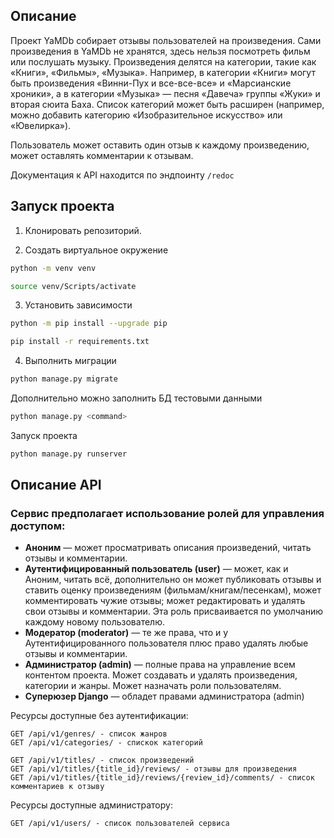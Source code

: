 ## Описание
Проект YaMDb собирает отзывы пользователей на произведения. Сами произведения в YaMDb не хранятся, здесь нельзя посмотреть фильм или послушать музыку.
Произведения делятся на категории, такие как «Книги», «Фильмы», «Музыка». Например, в категории «Книги» могут быть произведения «Винни-Пух и все-все-все» и «Марсианские хроники», а в категории «Музыка» — песня «Давеча» группы «Жуки» и вторая сюита Баха. Список категорий может быть расширен (например, можно добавить категорию «Изобразительное искусство» или «Ювелирка»). 

Пользователь может оставить один отзыв к каждому произведению, может оставлять комментарии к отзывам.

Документация к API находится по эндпоинту `/redoc`


## Запуск проекта
1. Клонировать репозиторий.

2. Создать виртуальное окружение
```bash
python -m venv venv
```
```bash
source venv/Scripts/activate
```

3. Установить зависимости
```bash
python -m pip install --upgrade pip
```
```bash
pip install -r requirements.txt
```

4. Выполнить миграции
```bash
python manage.py migrate
```

Дополнительно можно заполнить БД тестовыми данными
```bash
python manage.py <command>
```

Запуск проекта
```bash
python manage.py runserver
```

## Описание API


### Сервис предполагает использование ролей для управления доступом:

* **Аноним** — может просматривать описания произведений, читать отзывы и комментарии.
* **Аутентифицированный пользователь (user)** — может, как и Аноним, читать всё, дополнительно он может публиковать отзывы и ставить оценку произведениям (фильмам/книгам/песенкам), может комментировать чужие отзывы; может редактировать и удалять свои отзывы и комментарии. Эта роль присваивается по умолчанию каждому новому пользователю.
* **Модератор (moderator)** — те же права, что и у Аутентифицированного пользователя плюс право удалять любые отзывы и комментарии.
* **Администратор (admin)** — полные права на управление всем контентом проекта. Может создавать и удалять произведения, категории и жанры. Может назначать роли пользователям.
* **Суперюзер Django** — обладет правами администратора (admin)


Ресурсы доступные без аутентификации:
```http
GET /api/v1/genres/ - список жанров
GET /api/v1/categories/ - спискок категорий
```
```http
GET /api/v1/titles/ - список произведений
GET /api/v1/titles/{title_id}/reviews/ - отзывы для произведения
GET /api/v1/titles/{title_id}/reviews/{review_id}/comments/ - список комментариев к отзыву
```

Ресурсы доступные администратору:
```http
GET /api/v1/users/ - список пользователей сервиса
```
